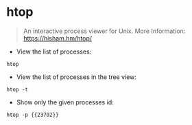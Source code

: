 # htop

> An interactive process viewer for Unix.
> More Information: <https://hisham.hm/htop/>

- View the list of processes:

`htop`

- View the list of processes in the tree view: 

`htop -t`

- Show only the given processes id:

`htop -p {{23702}}`